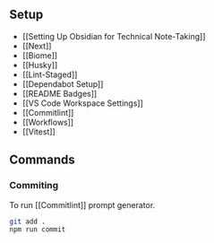 ## Setup
- [[Setting Up Obsidian for Technical Note-Taking]]
- [[Next]]
- [[Biome]]
- [[Husky]]
- [[Lint-Staged]]
- [[Dependabot Setup]]
- [[README Badges]]
- [[VS Code Workspace Settings]]
- [[Commitlint]]
- [[Workflows]]
- [[Vitest]]




## Commands 

### Commiting
To run [[Commitlint]] prompt generator. 
```bash
git add .
npm run commit
```

